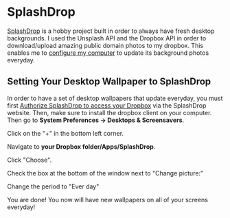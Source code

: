 # SplashDrop

[SplashDrop](https://splashdrop.sam.ink) is a hobby project built in order to always have fresh desktop backgrounds. I used the Unsplash API and the Dropbox API in order to download/upload amazing public domain photos to my dropbox. This enables me to [configure my computer](https://sam.ink/projects/splashdrop/#setup) to update its background photos everyday.

## Setting Your Desktop Wallpaper to SplashDrop
In order to have a set of desktop wallpapers that update everyday, you must first [Authorize SplashDrop to access your Dropbox](https://splashdrop.com/authorize) via the SplashDrop website. Then, make sure to install the dropbox client on your computer.  
Then go to __System Preferences -> Desktops & Screensavers__.  

Click on the "+" in the bottom left corner.  

Navigate to __your Dropbox folder/Apps/SplashDrop__.  

Click "Choose".  

Check the box at the bottom of the window next to "Change picture:"  

Change the period to "Ever day"  

You are done! You now will have new wallpapers on all of your screens everyday!
